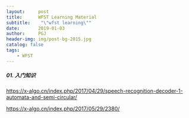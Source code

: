```yaml
---
layout:     post
title:      WFST Learning Material
subtitle:    "\"wfst learning\""
date:       2019-01-03
author:     PGJ
header-img: img/post-bg-2015.jpg
catalog: false
tags:
    - WFST
---
```


##### 01. 入门知识

https://x-algo.cn/index.php/2017/04/29/speech-recognition-decoder-1-automata-and-semi-circular/

https://x-algo.cn/index.php/2017/05/29/2380/

